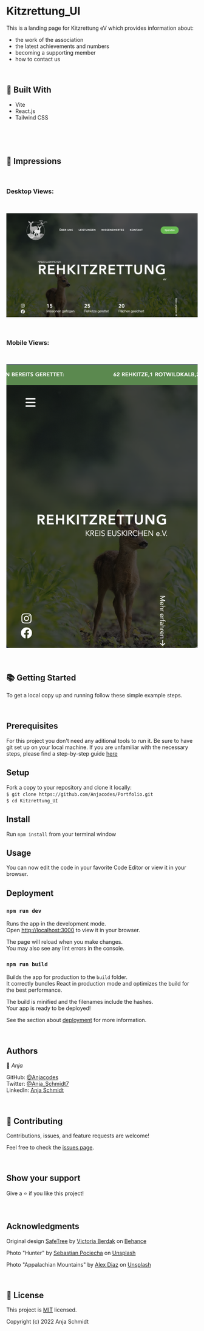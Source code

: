# Kitzrettung_UI

This is a landing page for Kitzrettung eV which provides information about:

- the work of the association
- the latest achievements and numbers
- becoming a supporting member
- how to contact us

<br>


## 🧩 Built With

- Vite
- React.js
- Tailwind CSS

<br>

<!-- ## Link to API

The API for this project was built with Ruby on Rails. For more information and the documentation, check out the [repository on Github](https://github.com/keroloussamy/Hotelzilla-api) -->

<br>

<!-- ## 🚀 Live Demo Link

This project has been deployed with [Netlify](https://www.netlify.com/) and can be viewed [live here](https://hotelzilla.netlify.app/). -->

<br>

## 📸 Impressions
<br>

### Desktop Views:
<br>

![Desktop Preview](/src/assets/Preview.png)

<br>

### Mobile Views:

<br>

![Mobile Preview](/src/assets/Preview_mobile.png)

<br>

## 📚 Getting Started

To get a local copy up and running follow these simple example steps.

<br>

## Prerequisites

For this project you don't need any aditional tools to run it.
Be sure to have git set up on your local machine. If you are unfamiliar with the necessary steps, please find a step-by-step guide <a href="https://git-scm.com/book/en/v2/Getting-Started-First-Time-Git-Setup" rel="noopener noreferrer">here</a>

## Setup

Fork a copy to your repository and clone it locally:
<br>
`$ git clone https://github.com/Anjacodes/Portfolio.git`
<br>
`$ cd Kitzrettung_UI `

<h2>Install</h2>

Run `npm install` from your terminal window

<h2>Usage</h2>

You can now edit the code in your favorite Code Editor or view it in your browser.

<h2>Deployment</h2>

### `npm run dev`

Runs the app in the development mode.\
Open [http://localhost:3000](http://localhost:3000) to view it in your browser.

The page will reload when you make changes.\
You may also see any lint errors in the console.

### `npm run build`

Builds the app for production to the `build` folder.\
It correctly bundles React in production mode and optimizes the build for the best performance.

The build is minified and the filenames include the hashes.\
Your app is ready to be deployed!

See the section about [deployment](https://facebook.github.io/create-react-app/docs/deployment) for more information.

<br>

## Authors

👤 *Anja*

GitHub: [@Anjacodes](https://github.com/Anjacodes)<br>
Twitter: [@Anja_Schmidt7](https://twitter.com/Anja_Schmidt7)<br>
LinkedIn: [Anja Schmidt](https://www.linkedin.com/in/anja-schmidt7/)<br>

<br>

## 🤝 Contributing

Contributions, issues, and feature requests are welcome!

Feel free to check the <a href="https://github.com/microverseinc/readme-template/issues" rel="noopener noreferrer">issues page</a>.

<br>

## Show your support

Give a ⭐️ if you like this project!

<br>

## Acknowledgments

Original design [SafeTree](https://www.behance.net/gallery/84999243/SafeTree-Website-Concept?tracking_source=search_projects%7Cenvironment) by [Victoria Berdak](https://www.behance.net/victoriaberdak) on [Behance](https://www.behance.net/)

Photo "Hunter" by <a href="https://unsplash.com/@sebastianpoc?utm_source=unsplash&utm_medium=referral&utm_content=creditCopyText">Sebastian Pociecha</a> on <a href="https://unsplash.com/s/photos/hunt?utm_source=unsplash&utm_medium=referral&utm_content=creditCopyText">Unsplash</a>

Photo "Appalachian Mountains" by <a href="https://unsplash.com/@memory_terra?utm_source=unsplash&utm_medium=referral&utm_content=creditCopyText">Alex Diaz</a> on <a href="https://unsplash.com/s/photos/animal-protection?utm_source=unsplash&utm_medium=referral&utm_content=creditCopyText">Unsplash</a>


<br>

<h2>📝 License</h2>

This project is <a href="https://github.com/microverseinc/readme-template/blob/master/MIT.md" rel="noopener noreferrer">MIT</a> licensed.

Copyright (c) 2022 Anja Schmidt